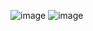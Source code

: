 ![image](https://github.com/user-attachments/assets/7ae7ea61-e796-4883-98f0-e0d69b9452be)
![image](https://github.com/user-attachments/assets/b7d18817-eeab-4cae-baf3-b237ced18052)
